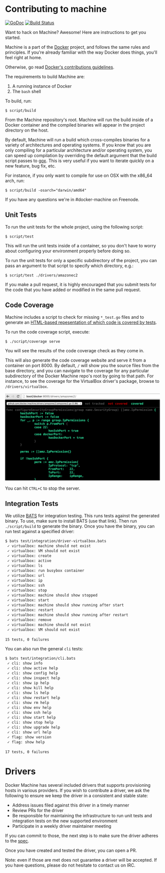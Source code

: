 # Contributing to machine

[![GoDoc](https://godoc.org/github.com/docker/machine?status.png)](https://godoc.org/github.com/docker/machine)
[![Build Status](https://travis-ci.org/docker/machine.svg?branch=master)](https://travis-ci.org/docker/machine)

Want to hack on Machine? Awesome! Here are instructions to get you
started.

Machine is a part of the [Docker](https://www.docker.com) project, and follows
the same rules and principles. If you're already familiar with the way
Docker does things, you'll feel right at home.

Otherwise, go read
[Docker's contributions guidelines](https://github.com/docker/docker/blob/master/CONTRIBUTING.md).

The requirements to build Machine are:

1. A running instance of Docker
2. The `bash` shell

To build, run:

    $ script/build

From the Machine repository's root.  Machine will run the build inside of a
Docker container and the compiled binaries will appear in the project directory
on the host.

By default, Machine will run a build which cross-compiles binaries for a variety
of architectures and operating systems.  If you know that you are only compiling
for a particular architecture and/or operating system, you can speed up
compilation by overriding the default argument that the build script passes
to [gox](https://github.com/mitchellh/gox).  This is very useful if you want
to iterate quickly on a new feature, bug fix, etc.

For instance, if you only want to compile for use on OSX with the x86_64 arch,
run:

    $ script/build -osarch="darwin/amd64"

If you have any questions we're in #docker-machine on Freenode.

## Unit Tests

To run the unit tests for the whole project, using the following script:

    $ script/test

This will run the unit tests inside of a container, so you don't have to worry
about configuring your environment properly before doing so.

To run the unit tests for only a specific subdirectory of the project, you can
pass an argument to that script to specify which directory, e.g.:

    $ script/test ./drivers/amazonec2

If you make a pull request, it is highly encouraged that you submit tests for
the code that you have added or modified in the same pull request.

## Code Coverage

Machine includes a script to check for missing `*_test.go` files and to generate
an [HTML-based repesentation of which code is covered by tests](http://blog.golang.org/cover#TOC_5.).

To run the code coverage script, execute:

```console
$ ./script/coverage serve
```

You will see the results of the code coverage check as they come in.

This will also generate the code coverage website and serve it from a container
on port 8000.  By default, `/` will show you the source files from the base
directory, and you can navigate to the coverage for any particular subdirectory
of the Docker Machine repo's root by going to that path.  For instance, to see
the coverage for the VirtualBox driver's package, browse to `/drivers/virtualbox`.

![](/docs/img/coverage.png)

You can hit `CTRL+C` to stop the server.

## Integration Tests
We utilize [BATS](https://github.com/sstephenson/bats) for integration testing.
This runs tests against the generated binary.  To use, make sure to install
BATS (use that link).  Then run `./script/build` to generate the binary.  Once
you have the binary, you can run test against a specified driver:

```
$ bats test/integration/driver-virtualbox.bats
 ✓ virtualbox: machine should not exist
 ✓ virtualbox: VM should not exist
 ✓ virtualbox: create
 ✓ virtualbox: active
 ✓ virtualbox: ls
 ✓ virtualbox: run busybox container 
 ✓ virtualbox: url
 ✓ virtualbox: ip
 ✓ virtualbox: ssh
 ✓ virtualbox: stop
 ✓ virtualbox: machine should show stopped
 ✓ virtualbox: start
 ✓ virtualbox: machine should show running after start
 ✓ virtualbox: restart
 ✓ virtualbox: machine should show running after restart
 ✓ virtualbox: remove
 ✓ virtualbox: machine should not exist
 ✓ virtualbox: VM should not exist

15 tests, 0 failures
```

You can also run the general `cli` tests:

```
$ bats test/integration/cli.bats
 ✓ cli: show info
 ✓ cli: show active help
 ✓ cli: show config help
 ✓ cli: show inspect help
 ✓ cli: show ip help
 ✓ cli: show kill help
 ✓ cli: show ls help
 ✓ cli: show restart help
 ✓ cli: show rm help
 ✓ cli: show env help
 ✓ cli: show ssh help
 ✓ cli: show start help
 ✓ cli: show stop help
 ✓ cli: show upgrade help
 ✓ cli: show url help
 ✓ flag: show version
 ✓ flag: show help

17 tests, 0 failures
```
# Drivers
Docker Machine has several included drivers that supports provisioning hosts
in various providers.  If you wish to contribute a driver, we ask the following
to ensure we keep the driver in a consistent and stable state:

- Address issues filed against this driver in a timely manner
- Review PRs for the driver
- Be responsible for maintaining the infrastructure to run unit tests
and integration tests on the new supported environment
- Participate in a weekly driver maintainer meeting

If you can commit to those, the next step is to make sure the driver adheres
to the [spec](https://github.com/docker/machine/blob/master/docs/DRIVER_SPEC.md).

Once you have created and tested the driver, you can open a PR.

Note: even if those are met does not guarantee a driver will be accepted.
If you have questions, please do not hesitate to contact us on IRC.
